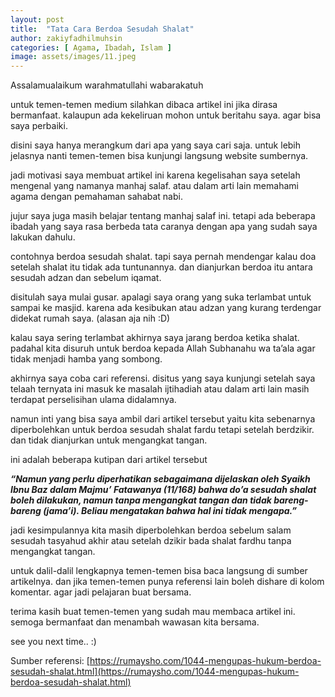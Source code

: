 ```yaml
---
layout: post
title:  "Tata Cara Berdoa Sesudah Shalat"
author: zakiyfadhilmuhsin
categories: [ Agama, Ibadah, Islam ]
image: assets/images/11.jpeg
---
```

Assalamualaikum warahmatullahi wabarakatuh

untuk temen-temen medium silahkan dibaca artikel ini jika dirasa bermanfaat. kalaupun ada kekeliruan mohon untuk beritahu saya. agar bisa saya perbaiki.

disini saya hanya merangkum dari apa yang saya cari saja. untuk lebih jelasnya nanti temen-temen bisa kunjungi langsung website sumbernya.

jadi motivasi saya membuat artikel ini karena kegelisahan saya setelah mengenal yang namanya manhaj salaf. atau dalam arti lain memahami agama dengan pemahaman sahabat nabi.

jujur saya juga masih belajar tentang manhaj salaf ini. tetapi ada beberapa ibadah yang saya rasa berbeda tata caranya dengan apa yang sudah saya lakukan dahulu.

contohnya berdoa sesudah shalat. tapi saya pernah mendengar kalau doa setelah shalat itu tidak ada tuntunannya. dan dianjurkan berdoa itu antara sesudah adzan dan sebelum iqamat.

disitulah saya mulai gusar. apalagi saya orang yang suka terlambat untuk sampai ke masjid. karena ada kesibukan atau adzan yang kurang terdengar didekat rumah saya. (alasan aja nih :D)

kalau saya sering terlambat akhirnya saya jarang berdoa ketika shalat. padahal kita disuruh untuk berdoa kepada Allah Subhanahu wa ta’ala agar tidak menjadi hamba yang sombong.

akhirnya saya coba cari referensi. disitus yang saya kunjungi setelah saya telaah ternyata ini masuk ke masalah ijtihadiah atau dalam arti lain masih terdapat perselisihan ulama didalamnya.

namun inti yang bisa saya ambil dari artikel tersebut yaitu kita sebenarnya diperbolehkan untuk berdoa sesudah shalat fardu tetapi setelah berdzikir. dan tidak dianjurkan untuk mengangkat tangan.

ini adalah beberapa kutipan dari artikel tersebut

***“Namun yang perlu diperhatikan sebagaimana dijelaskan oleh Syaikh Ibnu Baz dalam Majmu’ Fatawanya (11/168) bahwa do’a sesudah shalat boleh dilakukan, namun tanpa mengangkat tangan dan tidak bareng-bareng (jama’i). Beliau mengatakan bahwa hal ini tidak mengapa.”***

jadi kesimpulannya kita masih diperbolehkan berdoa sebelum salam sesudah tasyahud akhir atau setelah dzikir bada shalat fardhu tanpa mengangkat tangan.

untuk dalil-dalil lengkapnya temen-temen bisa baca langsung di sumber artikelnya. dan jika temen-temen punya referensi lain boleh dishare di kolom komentar. agar jadi pelajaran buat bersama.

terima kasih buat temen-temen yang sudah mau membaca artikel ini. semoga bermanfaat dan menambah wawasan kita bersama.

see you next time.. :)

Sumber referensi: [https://rumaysho.com/1044-mengupas-hukum-berdoa-sesudah-shalat.html](https://rumaysho.com/1044-mengupas-hukum-berdoa-sesudah-shalat.html)